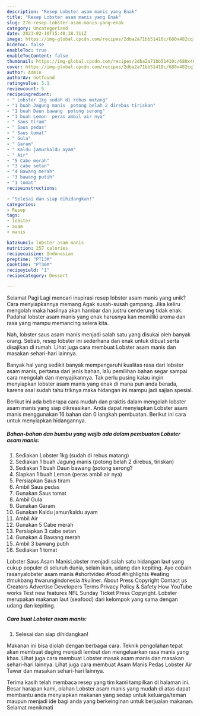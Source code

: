 ```yaml
---
description: "Resep Lobster asam manis yang Enak"
title: "Resep Lobster asam manis yang Enak"
slug: 276-resep-lobster-asam-manis-yang-enak
category: Uncategorized
date: 2023-02-10T15:40:38.311Z
image: https://img-global.cpcdn.com/recipes/2dba2a71bb51410c/680x482cq70/lobster-asam-manis-foto-resep-utama.jpg
hideToc: false
enableToc: true
enableTocContent: false
thumbnail: https://img-global.cpcdn.com/recipes/2dba2a71bb51410c/680x482cq70/lobster-asam-manis-foto-resep-utama.jpg
cover: https://img-global.cpcdn.com/recipes/2dba2a71bb51410c/680x482cq70/lobster-asam-manis-foto-resep-utama.jpg
author: Admin
authorAv: notfound
ratingvalue: 3.1
reviewcount: 5
recipeingredient:
- " Lobster 1kg sudah di rebus matang"
- "1 buah Jagung manis  potong belah 2 direbus tiriskan"
- "1 buah Daun bawang  potong serong"
- "1 buah Lemon  peras ambil air nya"
- " Saus tiram"
- " Saus pedas"
- " Saus tomat"
- " Gula"
- " Garam"
- " Kaldu jamurkaldu ayam"
- " Air"
- "5 Cabe merah"
- "3 cabe setan"
- "4 Bawang merah"
- "3 bawang putih"
- "1 tomat"
recipeinstructions:

- "Selesai dan siap dihidangkan!"
categories:
- Resep
tags:
- lobster
- asam
- manis

katakunci: lobster asam manis 
nutrition: 257 calories
recipecuisine: Indonesian
preptime: "PT13M"
cooktime: "PT36M"
recipeyield: "1"
recipecategory: Dessert

---
```



Selamat Pagi Lagi mencari inspirasi resep lobster asam manis yang unik? Cara menyiapkannya memang Agak susah-susah gampang. Jika keliru mengolah maka hasilnya akan hambar dan justru cenderung tidak enak. Padahal lobster asam manis yang enak harusnya kan memiliki aroma dan rasa yang mampu memancing selera kita.


Nah, lobster saus asam manis menjadi salah satu yang disukai oleh banyak orang. Sebab, resep lobster ini sederhana dan enak untuk dibuat serta disajikan di rumah. Lihat juga cara membuat Lobster asam manis dan masakan sehari-hari lainnya.

Banyak hal yang sedikit banyak mempengaruhi kualitas rasa dari lobster asam manis, pertama dari jenis bahan, lalu pemilihan bahan segar sampai cara mengolah dan menyajikannya. Tak perlu pusing kalau ingin menyiapkan lobster asam manis yang enak di mana pun anda berada, karena asal sudah tahu triknya maka hidangan ini mampu jadi sajian spesial.


Berikut ini ada beberapa cara mudah dan praktis dalam mengolah lobster asam manis yang siap dikreasikan. Anda dapat menyiapkan Lobster asam manis menggunakan 16 bahan dan 0 langkah pembuatan. Berikut ini cara untuk menyiapkan hidangannya.

<!--inarticleads1-->

##### Bahan-bahan dan bumbu yang wajib ada dalam pembuatan Lobster asam manis:

1. Sediakan  Lobster 1kg (sudah di rebus matang)
1. Sediakan 1 buah Jagung manis  (potong belah 2 direbus, tiriskan)
1. Sediakan 1 buah Daun bawang  (potong serong?
1. Siapkan 1 buah Lemon  (peras ambil air nya)
1. Persiapkan  Saus tiram
1. Ambil  Saus pedas
1. Gunakan  Saus tomat
1. Ambil  Gula
1. Gunakan  Garam
1. Gunakan  Kaldu jamur/kaldu ayam
1. Ambil  Air
1. Gunakan 5 Cabe merah
1. Persiapkan 3 cabe setan
1. Gunakan 4 Bawang merah
1. Ambil 3 bawang putih
1. Sediakan 1 tomat


Lobster Saus Asam ManisLobster menjadi salah satu hidangan laut yang cukup populer di seluruh dunia, selain ikan, udang dan kepiting. Ayo cobain rasanyalobster asam manis #shortvideo #food #highlights #eating #mukbang #warungindonesia #kuliner. About Press Copyright Contact us Creators Advertise Developers Terms Privacy Policy &amp; Safety How YouTube works Test new features NFL Sunday Ticket Press Copyright. Lobster merupakan makanan laut (seafood) dari kelompok yang sama dengan udang dan kepiting. 

<!--inarticleads2-->

##### Cara buat Lobster asam manis:


1. Selesai dan siap dihidangkan!

Makanan ini bisa diolah dengan berbagai cara. Teknik pengolahan tepat akan membuat daging menjadi lembut dan mengeluarkan rasa manis yang khas. Lihat juga cara membuat Lobster masak asam manis dan masakan sehari-hari lainnya. Lihat juga cara membuat Asam Manis Pedas Lobster Air Tawar dan masakan sehari-hari lainnya. 

Terima kasih telah membaca resep yang tim kami tampilkan di halaman ini. Besar harapan kami, olahan Lobster asam manis yang mudah di atas dapat membantu anda menyiapkan makanan yang sedap untuk keluarga/teman maupun menjadi ide bagi anda yang berkeinginan untuk berjualan makanan. Selamat menikmati
